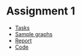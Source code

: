 # Assignment 1

* [Tasks](https://drive.google.com/file/d/15hYqWCk86oP9pWQ_P0hz-55puhF17pAN/view?usp=sharing)
* [Sample graphs](https://colab.research.google.com/drive/1hQLoYSn0aAuvMpj2tzmje-bklb9EAH5W?usp=sharing#scrollTo=MalTIwbU2hox)
* [Report](https://www.mathcha.io/editor/e2X7rurQtZGIV9IpxlXQs3koNO6f99M7grC0Gmz7)
* [Code](./)
